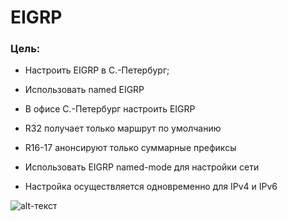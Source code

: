 # EIGRP  

### Цель:  
- Настроить EIGRP в С.-Петербург;
- Использовать named EIGRP

- В офисе С.-Петербург настроить EIGRP  
- R32 получает только маршрут по умолчанию  
- R16-17 анонсируют только суммарные префиксы  
- Использовать EIGRP named-mode для настройки сети  
- Настройка осуществляется одновременно для IPv4 и IPv6  

![alt-текст]()